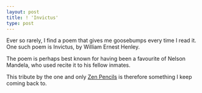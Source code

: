 ```yaml
---
layout: post
title: ! 'Invictus'
type: post
---
```


Ever so rarely, I find a poem that gives me goosebumps every time I read it. One such poem is Invictus, by William Ernest Henley.

The poem is perhaps best known for having been a favourite of Nelson Mandela, who used recite it to his fellow inmates. 

This tribute by the one and only [Zen Pencils](http://zenpencils.com/comic/140-invictus-a-comic-tribute-to-nelson-mandela/) is therefore
something I keep coming back to.
